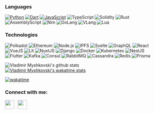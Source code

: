 ### Languages

[![Python](https://img.shields.io/badge/-Python-ffe873?&logo=python&style=for-the-badge)](https://github.com/vladimirmyshkovski?tab=repositories&q=&type=&language=python)
[![Dart](https://img.shields.io/badge/-Dart-1C2834?&logo=dart&style=for-the-badge&logoColor=40C4FF)](https://github.com/vladimirmyshkovski?tab=repositories&q=&type=&language=dart)
[![JavaScript](https://img.shields.io/badge/-JavaScript-fff?&logo=JavaScript&logoColor=ddc508&style=for-the-badge)](https://github.com/vladimirmyshkovski?tab=repositories&q=&type=&language=javascript)
![TypeScript](https://img.shields.io/badge/-TypeScript-fff?&logo=TypeScript&style=for-the-badge)
![Solidity](https://img.shields.io/badge/-Solidity-fff?&logo=Solidity&logoColor=000&style=for-the-badge)
![Rust](https://img.shields.io/badge/-Rust-fff?&logo=rust&logoColor=000&style=for-the-badge)
![AssemblyScript](https://img.shields.io/badge/-AssemblyScript-007acc?&logo=AssemblyScript&style=for-the-badge)
![Nim](https://img.shields.io/badge/-Nim-000?&logo=nim&style=for-the-badge)
![GoLang](https://img.shields.io/badge/-GoLang-fff?&logo=go&style=for-the-badge)
![VLang](https://img.shields.io/badge/-VLang-fff?&logo=V&style=for-the-badge)
![Lua](https://img.shields.io/badge/-Lua-fff?&logo=Lua&style=for-the-badge&logoColor=000080)

### Technologies

![Polkadot](https://img.shields.io/badge/-Polkadot-E6007A?&logo=Polkadot&style=for-the-badge)
![Ethereum](https://img.shields.io/badge/-Ethereum-716b94?&logo=Ethereum&style=for-the-badge)
![Node.js](https://img.shields.io/badge/-Node.js-fff?&logo=node.js&style=for-the-badge)
![IPFS](https://img.shields.io/badge/-IPFS-062b3f?&logo=IPFS&style=for-the-badge)
![Svelte](https://img.shields.io/badge/-Svelte-fff?&logo=svelte&style=for-the-badge)
![GraphQL](https://img.shields.io/badge/-GraphQL-e10098?&logo=GraphQL&style=for-the-badge)
![React](https://img.shields.io/badge/-React-fff?&logo=React&style=for-the-badge)
![VueJS](https://img.shields.io/badge/-VueJS-34495E?&logo=vue.js&style=for-the-badge)
![Lit](https://img.shields.io/badge/-lit-00f?&logo=lit&style=for-the-badge)
![NuxtJS](https://img.shields.io/badge/-NuxtJS-fff?&logo=Nuxt.js&style=for-the-badge)
![Django](https://img.shields.io/badge/-Django-0C4B33?&logo=Django&style=for-the-badge)
![Docker](https://img.shields.io/badge/-Docker-fff?&logo=Docker&style=for-the-badge)
![Kubernetes](https://img.shields.io/badge/-Kubernetes-fff?&logo=Kubernetes&style=for-the-badge)
![NestJS](https://img.shields.io/badge/-NestJS-404040?&logo=NestJS&style=for-the-badge&logoColor=ed2945)
![Flutter](https://img.shields.io/badge/-Flutter-fff?&logo=flutter&style=for-the-badge&logoColor=40C4FF)
![Kafka](https://img.shields.io/badge/-Kafka-fff?&logo=Apache-Kafka&logoColor=000&style=for-the-badge)
![Consul](https://img.shields.io/badge/-Consul-fff?&logo=Consul&style=for-the-badge)
![RabbitMQ](https://img.shields.io/badge/-RabbitMQ-fff?&logo=RabbitMQ&style=for-the-badge)
![Cassandra](https://img.shields.io/badge/-Cassandra-fff?&logo=Apache-Cassandra&style=for-the-badge)
![Redis](https://img.shields.io/badge/-Redis-fff?&logo=Redis&style=for-the-badge)
![Prisma](https://img.shields.io/badge/-Prisma-fff?&logo=Prisma&style=for-the-badge&logoColor=2d3748)

![Vladimir Myshkovski's github stats](https://github-readme-stats.vercel.app/api?username=vladimirmyshkovski&show_icons=true&theme=react&hide_border=true&show_icons=true&count_private=true&line_height=27)
[![Vladimir Myshkovski's wakatime stats](https://github-readme-stats.vercel.app/api/wakatime?username=@vladimirmyshkovski&layout=compact&theme=react&hide_border=true)](https://github.com/anuraghazra/github-readme-stats)

[![wakatime](https://wakatime.com/badge/user/090f0b94-a6ff-49ae-9e6f-f06bb5eded75.svg)](https://wakatime.com/@090f0b94-a6ff-49ae-9e6f-f06bb5eded75)

<h3 align="left">Connect with me:</h3>
<p align='left'>
<a href="https://keybase.io/myshkovski"><img height="30" src="https://upload.wikimedia.org/wikipedia/commons/thumb/b/bb/Keybase_logo_official.svg/1114px-Keybase_logo_official.svg.png"></a>&nbsp;&nbsp;
<a href="mailto:vladimirmyshkovski@gmail.com"><img height="30" src="https://seeklogo.com/images/G/gmail-new-2020-logo-32DBE11BB4-seeklogo.com.png"></a>&nbsp;&nbsp; 
</p>
